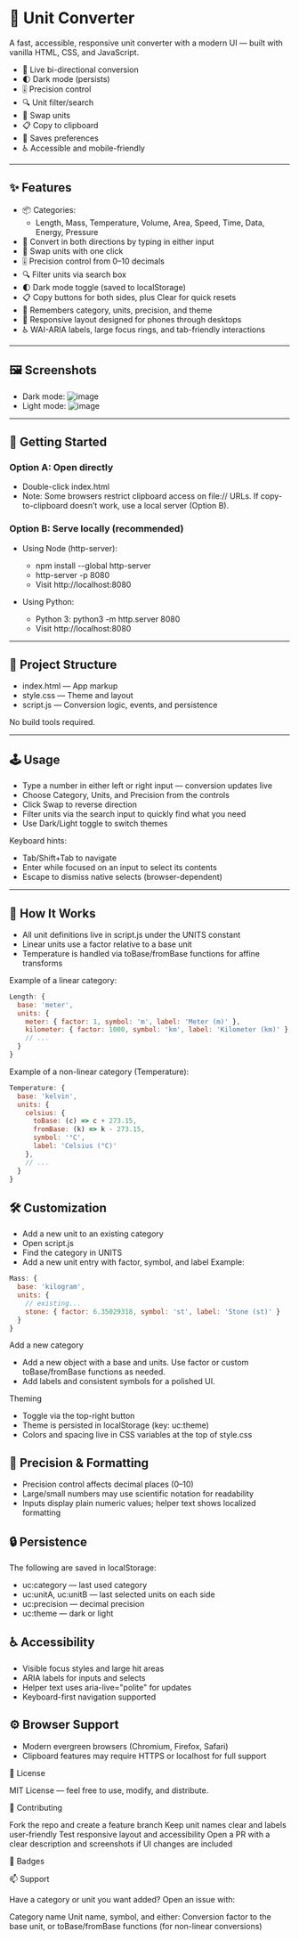 # 🔄 Unit Converter

A fast, accessible, responsive unit converter with a modern UI — built with vanilla HTML, CSS, and JavaScript.

- 🎯 Live bi-directional conversion
- 🌓 Dark mode (persists)
- 🎚️ Precision control
- 🔍 Unit filter/search
- 🔁 Swap units
- 📋 Copy to clipboard
- 💾 Saves preferences
- ♿ Accessible and mobile-friendly

---

## ✨ Features

- 📦 Categories:
  - Length, Mass, Temperature, Volume, Area, Speed, Time, Data, Energy, Pressure
- 🔁 Convert in both directions by typing in either input
- 🔄 Swap units with one click
- 🎚️ Precision control from 0–10 decimals
- 🔍 Filter units via search box
- 🌓 Dark mode toggle (saved to localStorage)
- 📋 Copy buttons for both sides, plus Clear for quick resets
- 💾 Remembers category, units, precision, and theme
- 📱 Responsive layout designed for phones through desktops
- ♿ WAI-ARIA labels, large focus rings, and tab-friendly interactions

---

## 🖼️ Screenshots

- Dark mode: ![image](https://github.com/MdSaifAli063/Unit-Converter/blob/99a4ba549ca6f5f740c51d86043e8158e506e539/Screenshot%202025-09-06%20004809.png)
- Light mode: ![image](https://github.com/MdSaifAli063/Unit-Converter/blob/d8c4691eb0a3236ff86c3af7bc17765f7578c0c5/Screenshot%202025-09-06%20010635.png)


---

## 🚀 Getting Started

### Option A: Open directly
- Double-click index.html
- Note: Some browsers restrict clipboard access on file:// URLs. If copy-to-clipboard doesn’t work, use a local server (Option B).

### Option B: Serve locally (recommended)
- Using Node (http-server):
  - npm install --global http-server
  - http-server -p 8080
  - Visit http://localhost:8080

- Using Python:
  - Python 3: python3 -m http.server 8080
  - Visit http://localhost:8080

---

## 🧭 Project Structure

- index.html — App markup
- style.css — Theme and layout
- script.js — Conversion logic, events, and persistence

No build tools required.

---

## 🕹️ Usage

- Type a number in either left or right input — conversion updates live
- Choose Category, Units, and Precision from the controls
- Click Swap to reverse direction
- Filter units via the search input to quickly find what you need
- Use Dark/Light toggle to switch themes

Keyboard hints:
- Tab/Shift+Tab to navigate
- Enter while focused on an input to select its contents
- Escape to dismiss native selects (browser-dependent)

---

## 🧠 How It Works

- All unit definitions live in script.js under the UNITS constant
- Linear units use a factor relative to a base unit
- Temperature is handled via toBase/fromBase functions for affine transforms

Example of a linear category:
```js
Length: {
  base: 'meter',
  units: {
    meter: { factor: 1, symbol: 'm', label: 'Meter (m)' },
    kilometer: { factor: 1000, symbol: 'km', label: 'Kilometer (km)' },
    // ...
  }
}
```


Example of a non-linear category (Temperature):
```js
Temperature: {
  base: 'kelvin',
  units: {
    celsius: {
      toBase: (c) => c + 273.15,
      fromBase: (k) => k - 273.15,
      symbol: '°C',
      label: 'Celsius (°C)'
    },
    // ...
  }
}
```


## 🛠️ Customization

- Add a new unit to an existing category
- Open script.js
- Find the category in UNITS
- Add a new unit entry with factor, symbol, and label
Example:
```js
Mass: {
  base: 'kilogram',
  units: {
    // existing...
    stone: { factor: 6.35029318, symbol: 'st', label: 'Stone (st)' }
  }
}
```

Add a new category
- Add a new object with a base and units. Use factor or custom toBase/fromBase functions as needed.
- Add labels and consistent symbols for a polished UI.<br>
 
Theming

- Toggle via the top-right button
- Theme is persisted in localStorage (key: uc:theme)
- Colors and spacing live in CSS variables at the top of style.css

## 🧪 Precision & Formatting

- Precision control affects decimal places (0–10)
- Large/small numbers may use scientific notation for readability
- Inputs display plain numeric values; helper text shows localized formatting

## 🔒 Persistence

The following are saved in localStorage:

- uc:category — last used category
- uc:unitA, uc:unitB — last selected units on each side
- uc:precision — decimal precision
- uc:theme — dark or light

## ♿ Accessibility

- Visible focus styles and large hit areas
- ARIA labels for inputs and selects
- Helper text uses aria-live="polite" for updates
- Keyboard-first navigation supported

## ⚙️ Browser Support

- Modern evergreen browsers (Chromium, Firefox, Safari)
- Clipboard features may require HTTPS or localhost for full support

🪪 License

MIT License — feel free to use, modify, and distribute.

🙌 Contributing

Fork the repo and create a feature branch
Keep unit names clear and labels user-friendly
Test responsive layout and accessibility
Open a PR with a clear description and screenshots if UI changes are included

🧩 Badges

📫 Support

Have a category or unit you want added? Open an issue with:

Category name
Unit name, symbol, and either:
Conversion factor to the base unit, or
toBase/fromBase functions (for non-linear conversions)
